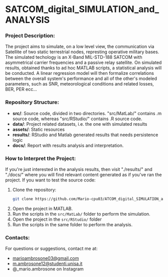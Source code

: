 # SATCOM_digital_SIMULATION_and_ANALYSIS


### Project Description:
The project aims to simulate, on a low level view, the communication via Satellite of two static terrestrial nodes, represting operative military bases.
The simulated techology is an X-Band MIL-STD-188 SATCOM with asymmetrical carrier frequencies and a passive relay satellite.
On simulated results, obtained thanks to ad hoc MATLAB scripts, a statistical analysis  will be conducted.
A linear regression model will then formalize correlations between the overall system's performance and all of the other's modeled parameters, such as SNR, meteorological conditions and related losses, BER, PER ecc... 


### Repository Structure:
- **src/**: Source code, divided in two directories. "src/MatLab/" contains .m source code, whereas "src/RStudio/" contains .R source code.
- **data/**: Project related datasets, i.e. the one with simulated results
- **assets/**: Static resources
- **results/**: RStudio and Matlab generated results that needs persistence logic
- **docs/**: Report with results analysis and interpretation.
 

### How to Interpret the Project:
If you're just interested in the analysis results, then visit "./results/" and "./docs/" where you will find relevant content generated as if you've ran the project.
If you want to test the source code:
1. Clone the repository:
    ```bash
    git clone https://github.com/Mario-cpu03/ATCOM_digital_SIMULATION_and_ANALYSIS.git
    ```
2. Open the project in MATLAB.
3. Run the scripts in the `src/MatLab/` folder to perform the simulation.
4. Open the project in the `src/RStudio/` folder
5. Run the scripts in the same folder to perform the analysis.


### Contacts:
For questions or suggestions, contact me at:
- marioambrosone03@gmail.com
- m.ambrosone12@studenti.unisa.it
- @_mario.ambrosone on Instagram

